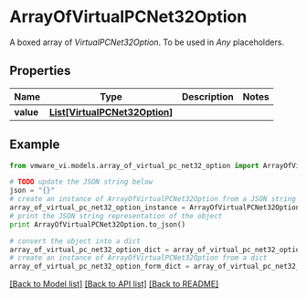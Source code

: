 # ArrayOfVirtualPCNet32Option

A boxed array of *VirtualPCNet32Option*. To be used in *Any* placeholders. 

## Properties
Name | Type | Description | Notes
------------ | ------------- | ------------- | -------------
**value** | [**List[VirtualPCNet32Option]**](VirtualPCNet32Option.md) |  | 

## Example

```python
from vmware_vi.models.array_of_virtual_pc_net32_option import ArrayOfVirtualPCNet32Option

# TODO update the JSON string below
json = "{}"
# create an instance of ArrayOfVirtualPCNet32Option from a JSON string
array_of_virtual_pc_net32_option_instance = ArrayOfVirtualPCNet32Option.from_json(json)
# print the JSON string representation of the object
print ArrayOfVirtualPCNet32Option.to_json()

# convert the object into a dict
array_of_virtual_pc_net32_option_dict = array_of_virtual_pc_net32_option_instance.to_dict()
# create an instance of ArrayOfVirtualPCNet32Option from a dict
array_of_virtual_pc_net32_option_form_dict = array_of_virtual_pc_net32_option.from_dict(array_of_virtual_pc_net32_option_dict)
```
[[Back to Model list]](../README.md#documentation-for-models) [[Back to API list]](../README.md#documentation-for-api-endpoints) [[Back to README]](../README.md)


